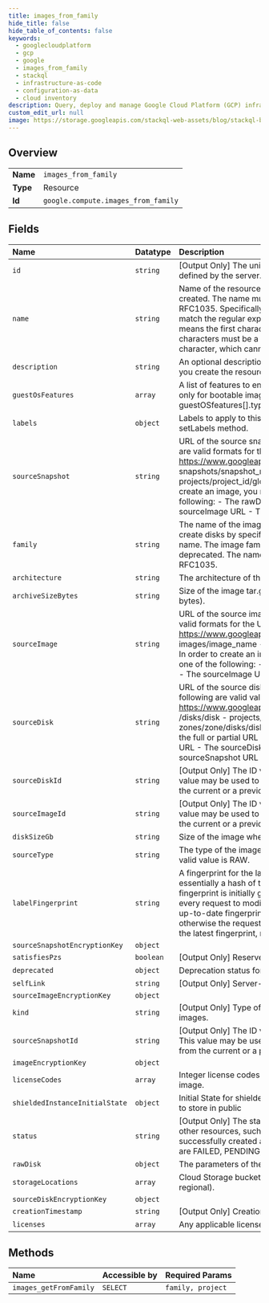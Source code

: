 ```yaml
---
title: images_from_family
hide_title: false
hide_table_of_contents: false
keywords:
  - googlecloudplatform
  - gcp
  - google
  - images_from_family
  - stackql
  - infrastructure-as-code
  - configuration-as-data
  - cloud inventory
description: Query, deploy and manage Google Cloud Platform (GCP) infrastructure and resources using SQL
custom_edit_url: null
image: https://storage.googleapis.com/stackql-web-assets/blog/stackql-blog-post-featured-image.png
---
```

  
    

## Overview
<table><tbody>
<tr><td><b>Name</b></td><td><code>images_from_family</code></td></tr>
<tr><td><b>Type</b></td><td>Resource</td></tr>
<tr><td><b>Id</b></td><td><code>google.compute.images_from_family</code></td></tr>
</tbody></table>

## Fields
| Name | Datatype | Description |
|:-----|:---------|:------------|
| `id` | `string` | [Output Only] The unique identifier for the resource. This identifier is defined by the server. |
| `name` | `string` | Name of the resource; provided by the client when the resource is created. The name must be 1-63 characters long, and comply with RFC1035. Specifically, the name must be 1-63 characters long and match the regular expression `[a-z]([-a-z0-9]*[a-z0-9])?` which means the first character must be a lowercase letter, and all following characters must be a dash, lowercase letter, or digit, except the last character, which cannot be a dash. |
| `description` | `string` | An optional description of this resource. Provide this property when you create the resource. |
| `guestOsFeatures` | `array` | A list of features to enable on the guest operating system. Applicable only for bootable images. To see a list of available options, see the guestOSfeatures[].type parameter. |
| `labels` | `object` | Labels to apply to this image. These can be later modified by the setLabels method. |
| `sourceSnapshot` | `string` | URL of the source snapshot used to create this image. The following are valid formats for the URL: - https://www.googleapis.com/compute/v1/projects/project_id/global/ snapshots/snapshot_name - projects/project_id/global/snapshots/snapshot_name In order to create an image, you must provide the full or partial URL of one of the following: - The rawDisk.source URL - The sourceDisk URL - The sourceImage URL - The sourceSnapshot URL  |
| `family` | `string` | The name of the image family to which this image belongs. You can create disks by specifying an image family instead of a specific image name. The image family always returns its latest image that is not deprecated. The name of the image family must comply with RFC1035. |
| `architecture` | `string` | The architecture of the image. Valid values are ARM64 or X86_64. |
| `archiveSizeBytes` | `string` | Size of the image tar.gz archive stored in Google Cloud Storage (in bytes). |
| `sourceImage` | `string` | URL of the source image used to create this image. The following are valid formats for the URL: - https://www.googleapis.com/compute/v1/projects/project_id/global/ images/image_name - projects/project_id/global/images/image_name In order to create an image, you must provide the full or partial URL of one of the following: - The rawDisk.source URL - The sourceDisk URL - The sourceImage URL - The sourceSnapshot URL  |
| `sourceDisk` | `string` | URL of the source disk used to create this image. For example, the following are valid values: - https://www.googleapis.com/compute/v1/projects/project/zones/zone /disks/disk - projects/project/zones/zone/disks/disk - zones/zone/disks/disk In order to create an image, you must provide the full or partial URL of one of the following: - The rawDisk.source URL - The sourceDisk URL - The sourceImage URL - The sourceSnapshot URL  |
| `sourceDiskId` | `string` | [Output Only] The ID value of the disk used to create this image. This value may be used to determine whether the image was taken from the current or a previous instance of a given disk name. |
| `sourceImageId` | `string` | [Output Only] The ID value of the image used to create this image. This value may be used to determine whether the image was taken from the current or a previous instance of a given image name. |
| `diskSizeGb` | `string` | Size of the image when restored onto a persistent disk (in GB). |
| `sourceType` | `string` | The type of the image used to create this disk. The default and only valid value is RAW. |
| `labelFingerprint` | `string` | A fingerprint for the labels being applied to this image, which is essentially a hash of the labels used for optimistic locking. The fingerprint is initially generated by Compute Engine and changes after every request to modify or update labels. You must always provide an up-to-date fingerprint hash in order to update or change labels, otherwise the request will fail with error 412 conditionNotMet. To see the latest fingerprint, make a get() request to retrieve an image. |
| `sourceSnapshotEncryptionKey` | `object` |  |
| `satisfiesPzs` | `boolean` | [Output Only] Reserved for future use. |
| `deprecated` | `object` | Deprecation status for a public resource. |
| `selfLink` | `string` | [Output Only] Server-defined URL for the resource. |
| `sourceImageEncryptionKey` | `object` |  |
| `kind` | `string` | [Output Only] Type of the resource. Always compute#image for images. |
| `sourceSnapshotId` | `string` | [Output Only] The ID value of the snapshot used to create this image. This value may be used to determine whether the snapshot was taken from the current or a previous instance of a given snapshot name. |
| `imageEncryptionKey` | `object` |  |
| `licenseCodes` | `array` | Integer license codes indicating which licenses are attached to this image. |
| `shieldedInstanceInitialState` | `object` | Initial State for shielded instance, these are public keys which are safe to store in public |
| `status` | `string` | [Output Only] The status of the image. An image can be used to create other resources, such as instances, only after the image has been successfully created and the status is set to READY. Possible values are FAILED, PENDING, or READY. |
| `rawDisk` | `object` | The parameters of the raw disk image. |
| `storageLocations` | `array` | Cloud Storage bucket storage location of the image (regional or multi-regional). |
| `sourceDiskEncryptionKey` | `object` |  |
| `creationTimestamp` | `string` | [Output Only] Creation timestamp in RFC3339 text format. |
| `licenses` | `array` | Any applicable license URI. |
## Methods
| Name | Accessible by | Required Params |
|:-----|:--------------|:----------------|
| `images_getFromFamily` | `SELECT` | `family, project` |
